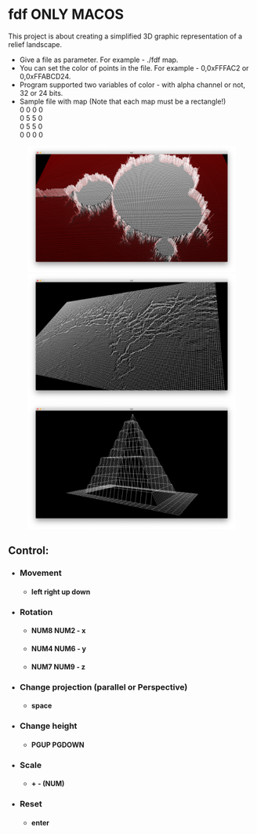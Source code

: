 # fdf ONLY MACOS
This project is about creating a simplified 3D graphic representation of a relief landscape.

- Give a file as parameter. For example - ./fdf map.
- You can set the color of points in the file. For example - 0,0xFFFAC2 or 0,0xFFABCD24.
- Program supported two variables of color - with alpha channel or not, 32 or 24 bits.
- Sample file with map (Note that each map must be a rectangle!)\
0 0 0 0\
0 5 5 0\
0 5 5 0\
0 0 0 0

<figure>
	<img src="pic/mandelbrot.png" />
	<img src="pic/mars.png" />
	<img src="pic/pyramide.png" />
</figure>

## Control:
- ### Movement
   + #### left right up down
- ### Rotation
   + #### NUM8 NUM2 - x
   + #### NUM4 NUM6 - y
   + #### NUM7 NUM9 - z
- ### Change projection (parallel or Perspective)
   + #### space
- ### Change height
   + #### PGUP PGDOWN
- ### Scale
   + #### + - (NUM)
- ### Reset
   + #### enter
